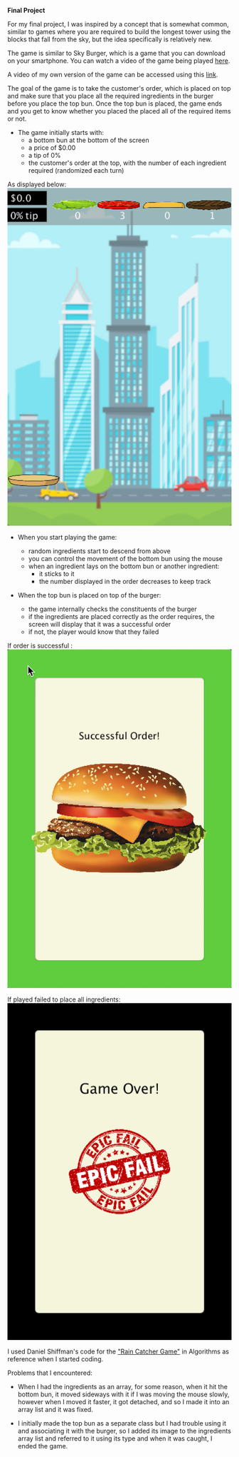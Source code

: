 **Final Project**

For my final project, I was inspired by a concept that is somewhat common, similar to games where you are required to build the longest tower using the blocks that fall from the sky, but the idea specifically is relatively new.

The game is similar to Sky Burger, which is a game that you can download on your smartphone. You can watch a video of the game being played [here](https://www.youtube.com/watch?v=L0LIzSpDEG8&t=60s).

A video of my own version of the game can be accessed using this [link](https://drive.google.com/file/d/1DLH2D2MQI0c9ZGYY3JCvyCR178lys7-d/view?usp=sharing).

The goal of the game is to take the customer's order, which is placed on top and make sure that you place all the required ingredients in the burger before you place the top bun. Once the top bun is placed, the game ends and you get to know whether you placed the placed all of the required items or not. 

- The game initially starts with:
  * a bottom bun at the bottom of the screen 
  * a price of $0.00
  * a tip of 0%
  * the customer's order at the top, with the number of each ingredient required (randomized each turn)

As displayed below:
![](setUp.png)
  
- When you start playing the game:
  * random ingredients start to descend from above
  * you can control the movement of the bottom bun using the mouse
  * when an ingredient lays on the bottom bun or another ingredient:
    - it sticks to it
    - the number displayed in the order decreases to keep track
    
- When the top bun is placed on top of the burger:
  * the game internally checks the constituents of the burger
  * if the ingredients are placed correctly as the order requires, the screen will display that it was a successful order
  * if not, the player would know that they failed 
  
If order is successful :
![](success.png)

If played failed to place all ingredients:
![](failed.png)

I used Daniel Shiffman's code for the ["Rain Catcher Game"](http://learningprocessing.com/examples/chp10/example-10-10-rain-catcher-game) in Algorithms as reference when I started coding.

Problems that I encountered:
 * When I had the ingredients as an array, for some reason, when it hit the bottom bun, it moved sideways with it if I was moving the mouse slowly, however when I moved it faster, it got detached, and so I made it into an array list and it was fixed.
 
 * I initially made the top bun as a separate class but I had trouble using it and associating it with the burger, so I added its image to the ingredients array list and referred to it using its type and when it was caught, I ended the game.

